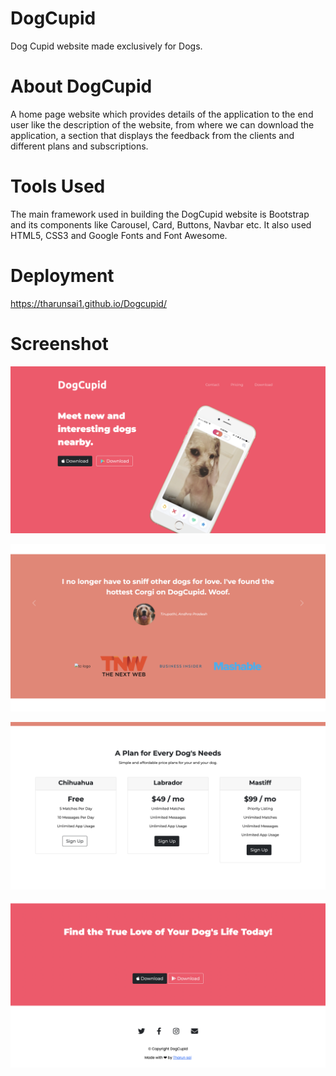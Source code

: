 # DogCupid
Dog Cupid website made exclusively for Dogs.

# About DogCupid
A home page website which provides details of the application to the end user like the description of the website, from where we can download the application, a section that displays the feedback from the clients and different plans and subscriptions.

# Tools Used
The main framework used in building the DogCupid website is Bootstrap and its components like Carousel, Card, Buttons, Navbar etc. It also used HTML5, CSS3 and Google Fonts and Font Awesome.

# Deployment 
https://tharunsai1.github.io/Dogcupid/

# Screenshot
![](images/1.png)

![](images/2.png)

![](images/3.png)

![](images/4.png)
